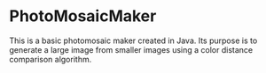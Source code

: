 # PhotoMosaicMaker
This is a basic photomosaic maker created in Java.  Its purpose is to generate a large image from smaller images using a color distance comparison algorithm.
